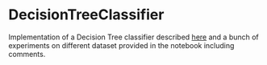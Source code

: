 # DecisionTreeClassifier
Implementation of a Decision Tree classifier described [here](https://github.com/LazyRacc00n/DecisionTreeClassifier/blob/master/Theory.pdf) and a bunch of experiments on different dataset provided in the notebook including comments.
